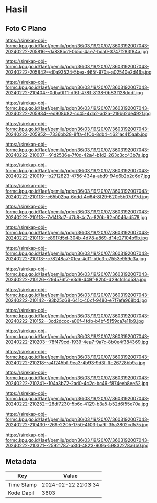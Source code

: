 # Hasil

## Foto C Plano

https://sirekap-obj-formc.kpu.go.id/1aef/pemilu/pdpr/36/03/19/20/07/3603192007043-20240222-205816--da838bc1-0b5c-4ae7-bda0-3747f283f84a.jpg

https://sirekap-obj-formc.kpu.go.id/1aef/pemilu/pdpr/36/03/19/20/07/3603192007043-20240222-205842--d0a93524-5bea-465f-970a-a02540e2d46a.jpg

https://sirekap-obj-formc.kpu.go.id/1aef/pemilu/pdpr/36/03/19/20/07/3603192007043-20240222-210404--0dba0f11-df6f-478f-8138-0b83f128dddf.jpg

https://sirekap-obj-formc.kpu.go.id/1aef/pemilu/pdpr/36/03/19/20/07/3603192007043-20240222-205934--ed908b82-cc45-4da2-ad2a-219b62de492f.jpg

https://sirekap-obj-formc.kpu.go.id/1aef/pemilu/pdpr/36/03/19/20/07/3603192007043-20240222-205952--7336bb28-8ffa-4f0b-8db4-4621ac415aab.jpg

https://sirekap-obj-formc.kpu.go.id/1aef/pemilu/pdpr/36/03/19/20/07/3603192007043-20240222-210007--91d2536e-7f0d-42a4-b1d2-263c3cc43b7a.jpg

https://sirekap-obj-formc.kpu.go.id/1aef/pemilu/pdpr/36/03/19/20/07/3603192007043-20240222-210019--b2712823-4756-434a-abd9-94d6b2b2d6d7.jpg

https://sirekap-obj-formc.kpu.go.id/1aef/pemilu/pdpr/36/03/19/20/07/3603192007043-20240222-210113--c65b02ba-6ddd-4c64-8f29-620c5b07d77d.jpg

https://sirekap-obj-formc.kpu.go.id/1aef/pemilu/pdpr/36/03/19/20/07/3603192007043-20240222-210113--7e14f3d7-d7b8-4c7c-820b-92e0046ad578.jpg

https://sirekap-obj-formc.kpu.go.id/1aef/pemilu/pdpr/36/03/19/20/07/3603192007043-20240222-210113--e8917d5d-304b-4d78-a869-d14e27104b9b.jpg

https://sirekap-obj-formc.kpu.go.id/1aef/pemilu/pdpr/36/03/19/20/07/3603192007043-20240222-210113--c78248a7-01ea-4c11-b0c3-c7553e959c3a.jpg

https://sirekap-obj-formc.kpu.go.id/1aef/pemilu/pdpr/36/03/19/20/07/3603192007043-20240222-210126--294576f7-e3d9-449f-82b0-d29cfc1cd53a.jpg

https://sirekap-obj-formc.kpu.go.id/1aef/pemilu/pdpr/36/03/19/20/07/3603192007043-20240222-210142--93b25c68-641c-40cf-9480-e7f7efe968bd.jpg

https://sirekap-obj-formc.kpu.go.id/1aef/pemilu/pdpr/36/03/19/20/07/3603192007043-20240222-210152--3cd2dccc-a00f-4fdb-b4bf-5159ca7e11b9.jpg

https://sirekap-obj-formc.kpu.go.id/1aef/pemilu/pdpr/36/03/19/20/07/3603192007043-20240222-210203--78f479cd-1939-4ea7-9a7c-8b0e4f384369.jpg

https://sirekap-obj-formc.kpu.go.id/1aef/pemilu/pdpr/36/03/19/20/07/3603192007043-20240222-210218--a4f245bf-9ea3-4b93-9d3f-ffc26728bb9a.jpg

https://sirekap-obj-formc.kpu.go.id/1aef/pemilu/pdpr/36/03/19/20/07/3603192007043-20240222-210241--104a3b72-2ad0-4c2c-bc46-f874eeb8ee52.jpg

https://sirekap-obj-formc.kpu.go.id/1aef/pemilu/pdpr/36/03/19/20/07/3603192007043-20240222-210252--28df7230-5b6c-4129-b3a5-b52d6f55e70a.jpg

https://sirekap-obj-formc.kpu.go.id/1aef/pemilu/pdpr/36/03/19/20/07/3603192007043-20240222-210430--269e2205-1750-4f03-ba9f-35a3802cd575.jpg

https://sirekap-obj-formc.kpu.go.id/1aef/pemilu/pdpr/36/03/19/20/07/3603192007043-20240222-210321--25921787-a3fd-4823-909a-59832278a6b0.jpg


## Metadata

| Key        | Value               |
| ---------- | ------------------- |
| Time Stamp | 2024-02-22 22:03:34 |
| Kode Dapil | 3603                |



